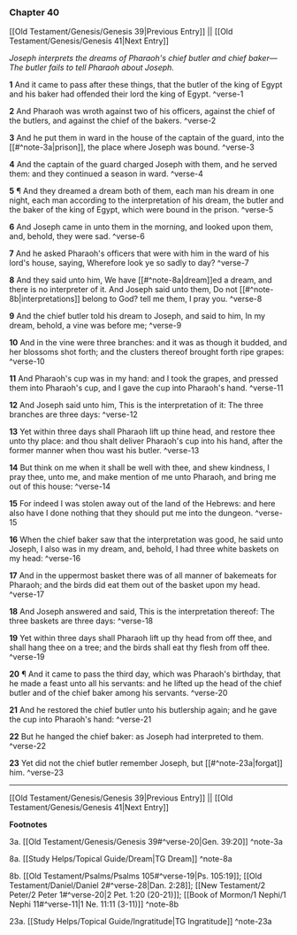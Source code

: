 ### Chapter 40

[[Old Testament/Genesis/Genesis 39|Previous Entry]]  ||  [[Old Testament/Genesis/Genesis 41|Next Entry]]

*Joseph interprets the dreams of Pharaoh's chief butler and chief baker—The butler fails to tell Pharaoh about Joseph.*

**1**  And it came to pass after these things, that the butler of the king of Egypt and his baker had offended their lord the king of Egypt. ^verse-1

**2**  And Pharaoh was wroth against two of his officers, against the chief of the butlers, and against the chief of the bakers. ^verse-2

**3**  And he put them in ward in the house of the captain of the guard, into the [[#^note-3a|prison]], the place where Joseph was bound. ^verse-3

**4**  And the captain of the guard charged Joseph with them, and he served them: and they continued a season in ward. ^verse-4

**5**  ¶ And they dreamed a dream both of them, each man his dream in one night, each man according to the interpretation of his dream, the butler and the baker of the king of Egypt, which were bound in the prison. ^verse-5

**6**  And Joseph came in unto them in the morning, and looked upon them, and, behold, they were sad. ^verse-6

**7**  And he asked Pharaoh's officers that were with him in the ward of his lord's house, saying, Wherefore look ye so sadly to day? ^verse-7

**8**  And they said unto him, We have [[#^note-8a|dream]]ed a dream, and there is no interpreter of it. And Joseph said unto them, Do not [[#^note-8b|interpretations]] belong to God? tell me them, I pray you. ^verse-8

**9**  And the chief butler told his dream to Joseph, and said to him, In my dream, behold, a vine was before me; ^verse-9

**10**  And in the vine were three branches: and it was as though it budded, and her blossoms shot forth; and the clusters thereof brought forth ripe grapes: ^verse-10

**11**  And Pharaoh's cup was in my hand: and I took the grapes, and pressed them into Pharaoh's cup, and I gave the cup into Pharaoh's hand. ^verse-11

**12**  And Joseph said unto him, This is the interpretation of it: The three branches are three days: ^verse-12

**13**  Yet within three days shall Pharaoh lift up thine head, and restore thee unto thy place: and thou shalt deliver Pharaoh's cup into his hand, after the former manner when thou wast his butler. ^verse-13

**14**  But think on me when it shall be well with thee, and shew kindness, I pray thee, unto me, and make mention of me unto Pharaoh, and bring me out of this house: ^verse-14

**15**  For indeed I was stolen away out of the land of the Hebrews: and here also have I done nothing that they should put me into the dungeon. ^verse-15

**16**  When the chief baker saw that the interpretation was good, he said unto Joseph, I also was in my dream, and, behold, I had three white baskets on my head: ^verse-16

**17**  And in the uppermost basket there was of all manner of bakemeats for Pharaoh; and the birds did eat them out of the basket upon my head. ^verse-17

**18**  And Joseph answered and said, This is the interpretation thereof: The three baskets are three days: ^verse-18

**19**  Yet within three days shall Pharaoh lift up thy head from off thee, and shall hang thee on a tree; and the birds shall eat thy flesh from off thee. ^verse-19

**20**  ¶ And it came to pass the third day, which was Pharaoh's birthday, that he made a feast unto all his servants: and he lifted up the head of the chief butler and of the chief baker among his servants. ^verse-20

**21**  And he restored the chief butler unto his butlership again; and he gave the cup into Pharaoh's hand: ^verse-21

**22**  But he hanged the chief baker: as Joseph had interpreted to them. ^verse-22

**23**  Yet did not the chief butler remember Joseph, but [[#^note-23a|forgat]] him. ^verse-23


---
[[Old Testament/Genesis/Genesis 39|Previous Entry]]  ||  [[Old Testament/Genesis/Genesis 41|Next Entry]]


**Footnotes**


3a. [[Old Testament/Genesis/Genesis 39#^verse-20|Gen. 39:20]] ^note-3a

8a. [[Study Helps/Topical Guide/Dream|TG Dream]] ^note-8a

8b. [[Old Testament/Psalms/Psalms 105#^verse-19|Ps. 105:19]]; [[Old Testament/Daniel/Daniel 2#^verse-28|Dan. 2:28]]; [[New Testament/2 Peter/2 Peter 1#^verse-20|2 Pet. 1:20 (20-21)]]; [[Book of Mormon/1 Nephi/1 Nephi 11#^verse-11|1 Ne. 11:11 (3-11)]] ^note-8b

23a. [[Study Helps/Topical Guide/Ingratitude|TG Ingratitude]] ^note-23a